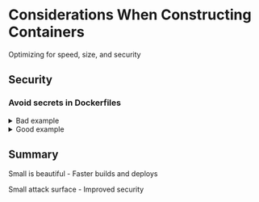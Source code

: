 # Considerations When Constructing Containers
Optimizing for speed, size, and security

## Security

### Avoid secrets in Dockerfiles
<details>
  <summary>Bad example</summary>

  #### Dockerfile
  ```Dockerfile
  FROM baseimage
  RUN ...
  ENV AWS_ACCESS_KEY_ID=...
  ENV SECRET_AWS_ACCESS_KEY_ID=...
  RUN ...
  ```
    
  #### Terminal
  ```zsh
  $: docker build --build-arg \
    AWS_ACCESS_KEY_ID=$AWS_ACCESS_KEY_ID \
    AWS_SECRET_ACCESS_KEY_ID=$AWS_SECRET_ACCESS_KEY_ID
  ...
  ```
</details>

<details>
  <summary>Good example</summary>

  #### Dockerfile
  ```Dockerfile
  FROM alpine:3.10
  RUN ...
  RUN pip install awscli
  RUN --mount=type=secret,id=aws,target=/root/.aws/credentials \
    && aws s3 sync s3://... 
  ...
  ```
    
  #### Terminal
  ```zsh
  $: docker build --secret id=aws,src=$HOME/.aws/credentials
  ...
  ```
</details>

## Summary

Small is beautiful - Faster builds and deploys

Small attack surface - Improved security

